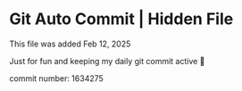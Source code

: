 # Git Auto Commit | Hidden File

This file was added Feb 12, 2025

Just for fun and keeping my daily git commit active 🤪

commit number: 1634275
